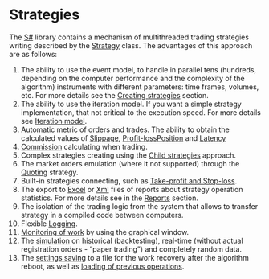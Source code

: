 # Strategies

The [S\#](../api.md) library contains a mechanism of multithreaded trading strategies writing described by the [Strategy](xref:StockSharp.Algo.Strategies.Strategy) class. The advantages of this approach are as follows:

1. The ability to use the event model, to handle in parallel tens (hundreds, depending on the computer performance and the complexity of the algorithm) instruments with different parameters: time frames, volumes, etc. For more details see the [Creating strategies](strategies/creating_strategies.md) section. 
2. The ability to use the iteration model. If you want a simple strategy implementation, that not critical to the execution speed. For more details see [Iteration model](strategies/iteration_model.md). 
3. Automatic metric of orders and trades. The ability to obtain the calculated values of [Slippage](trading_algorithms/slippage.md), [Profit\-loss](trading_algorithms/profit_loss.md)[Position](trading_algorithms/position.md) and [Latency](trading_algorithms/latency.md)
4. [Commission](trading_algorithms/commission.md) calculating when trading. 
5. Complex strategies creating using the [Child strategies](strategies/child_strategies.md) approach. 
6. The market orders emulation (where it not supported) through the [Quoting](strategies/quoting.md) strategy. 
7. Built\-in strategies connecting, such as [Take\-profit and Stop\-loss](strategies/take_profit_and_stop_loss.md). 
8. The export to [Excel](https://en.wikipedia.org/wiki/Excel) or [Xml](https://en.wikipedia.org/wiki/XML) files of reports about strategy operation statistics. For more details see in the [Reports](strategies/reports.md) section. 
9. The isolation of the trading logic from the system that allows to transfer strategy in a compiled code between computers. 
10. Flexible [Logging](logging.md). 
11. [Monitoring of work](logging/visual_monitoring.md) by using the graphical window. 
12. The [simulation](testing.md) on historical (backtesting), real\-time (without actual registration orders \- “paper trading”) and completely random data. 
13. The [settings saving](strategies/settings_saving_and_loading.md) to a file for the work recovery after the algorithm reboot, as well as [loading of previous operations](strategies/orders_and_trades_loading.md). 
